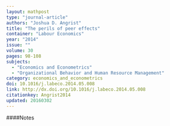 ```yaml
---
layout: mathpost
type: "journal-article"
authors: "Joshua D. Angrist"
title: "The perils of peer effects"
container: "Labour Economics"
year: "2014"
issue: ""
volume: 30
pages: 98-108
subjects: 
  - "Economics and Econometrics"
  - "Organizational Behavior and Human Resource Management"
category: economics_and_econometrics
doi: 10.1016/j.labeco.2014.05.008
link: http://dx.doi.org/10.1016/j.labeco.2014.05.008
citationkey: Angrist2014
updated: 20160302
---
```


####Notes

